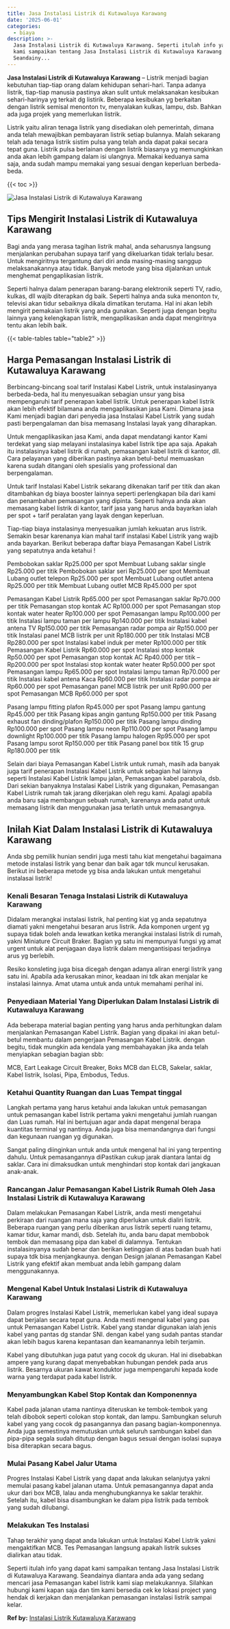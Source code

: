 ```yaml
---
title: Jasa Instalasi Listrik di Kutawaluya Karawang
date: '2025-06-01'
categories:
  - biaya
description: >-
  Jasa Instalasi Listrik di Kutawaluya Karawang. Seperti itulah info yang dapat
  kami sampaikan tentang Jasa Instalasi Listrik di Kutawaluya Karawang.
  Seandainy...
---
```


**Jasa Instalasi Listrik di Kutawaluya Karawang** – Listrik menjadi bagian kebutuhan tiap-tiap orang dalam kehidupan sehari-hari. Tanpa adanya listrik, tiap-tiap manusia pastinya akan sulit untuk melaksanakan kesibukan sehari-harinya yg terkait dg listirik. Beberapa kesibukan yg berkaitan dengan listrik semisal menonton tv, menyalakan kulkas, lampu, dsb. Bahkan ada juga projek yang memerlukan listrik.

Listrik yaitu aliran tenaga listrik yang disediakan oleh pemerintah, dimana anda telah mewajibkan pembayaran listrik setiap bulannya. Malah sekarang telah ada tenaga listrik sistim pulsa yang telah anda dapat pakai secara tepat guna. Listrik pulsa berlainan dengan listrik biasanya yg memungkinkan anda akan lebih gampang dalam isi ulangnya. Memakai keduanya sama saja, anda sudah mampu memakai yang sesuai dengan keperluan berbeda-beda.

{{< toc >}}

![Jasa Instalasi Listrik di Kutawaluya Karawang](/images/instalasi-listrik-murah15.png)

## Tips Mengirit Instalasi Listrik di Kutawaluya Karawang

Bagi anda yang merasa tagihan listrik mahal, anda seharusnya langsung menjalankan perubahan supaya tarif yang dikeluarkan tidak terlalu besar. Untuk mengiritnya tergantung dari diri anda masing-masing sanggup melaksanakannya atau tidak. Banyak metode yang bisa dijalankan untuk menghemat pengaplikasian listrik.

Seperti halnya dalam penerapan barang-barang elektronik seperti TV, radio, kulkas, dll wajib diterapkan dg baik. Seperti halnya anda suka menonton tv, televisi akan tidur sebaiknya dikala dimatikan terutama. Hal ini akan lebih mengirit pemakaian listrik yang anda gunakan. Seperti juga dengan begitu lainnya yang kelengkapan listrik, mengaplikasikan anda dapat mengiritnya tentu akan lebih baik.

{{< table-tables table="table2" >}}

## Harga Pemasangan Instalasi Listrik di Kutawaluya Karawang

Berbincang-bincang soal tarif Instalasi Kabel Listrik, untuk instalasinyanya berbeda-beda, hal itu menyesuaikan sebagian unsur yang bisa mempengaruhi tarif penerapan kabel listrik. Untuk penerapan kabel listrik akan lebih efektif bilamana anda mengaplikasikan jasa Kami. Dimana jasa Kami menjadi bagian dari penyedia jasa Instalasi Kabel Listrik yang sudah pasti berpengalaman dan bisa memasang Instalasi layak yang diharapkan.

Untuk mengaplikasikan jasa Kami, anda dapat mendatangi kantor Kami terdekat yang siap melayani instalasinya kabel listrik tipe apa saja. Apakah itu instalasinya kabel listrik di rumah, pemasangan kabel listrik di kantor, dll. Cara pelayanan yang diberikan pastinya akan betul-betul memuaskan karena sudah ditangani oleh spesialis yang professional dan berpengalaman.

Untuk tarif Instalasi Kabel Listrik sekarang dikenakan tarif per titik dan akan ditambahkan dg biaya booster lainnya seperti perlengkapan bila dari kami dan penambahan pemasangan yang dipinta. Seperti halnya anda akan memasang kabel listrik di kantor, tarif jasa yang harus anda bayarkan ialah per spot + tarif peralatan yang layak dengan keperluan.

Tiap-tiap biaya instalasinya menyesuaikan jumlah kekuatan arus listrik. Semakin besar karenanya kian mahal tarif instalasi Kabel Listrik yang wajib anda bayarkan. Berikut beberapa daftar biaya Pemasangan Kabel Listrik yang sepatutnya anda ketahui !

Pembobokan saklar Rp25.000 per spot Membuat Lubang saklar single Rp25.000 per titik Pembobokan saklar seri Rp25.000 per spot Membuat Lubang outlet telepon Rp25.000 per spot Membuat Lubang outlet antena Rp25.000 per titik Membuat Lubang outlet MCB Rp45.000 per spot

Pemasangan Kabel Listrik Rp65.000 per spot Pemasangan saklar Rp70.000 per titik Pemasangan stop kontak AC Rp100.000 per spot Pemasangan stop kontak water heater Rp100.000 per spot Pemasangan lampu Rp100.000 per titik Instalasi lampu taman per lampu Rp140.000 per titik Instalasi kabel antena TV Rp150.000 per titik Pemasangan radar pompa air Rp150.000 per titik Instalasi panel MCB listrik per unit Rp180.000 per titik Instalasi MCB Rp280.000 per spot Instalasi kabel induk per meter Rp100.000 per titik Pemasangan Kabel Listrik Rp60.000 per spot Instalasi stop kontak Rp50.000 per spot Pemasangan stop kontak AC Rp40.000 per titik – Rp200.000 per spot Instalasi stop kontak water heater Rp50.000 per spot Pemasangan lampu Rp65.000 per spot Instalasi lampu taman Rp70.000 per titik Instalasi kabel antena Kaca Rp60.000 per titik Instalasi radar pompa air Rp60.000 per spot Pemasangan panel MCB listrik per unit Rp90.000 per spot Pemasangan MCB Rp60.000 per spot

Pasang lampu fitting plafon Rp45.000 per spot Pasang lampu gantung Rp45.000 per titik Pasang kipas angin gantung Rp150.000 per titik Pasang exhaust fan dinding/plafon Rp150.000 per titik Pasang lampu dinding Rp100.000 per spot Pasang lampu neon Rp110.000 per spot Pasang lampu downlight Rp100.000 per titik Pasang lampu halogen Rp95.000 per spot Pasang lampu sorot Rp150.000 per titik Pasang panel box titik 15 grup Rp180.000 per titik

Selain dari biaya Pemasangan Kabel Listrik untuk rumah, masih ada banyak juga tarif penerapan Instalasi Kabel Listrik untuk sebagian hal lainnya seperti Instalasi Kabel Listrik lampu jalan, Pemasangan kabel parabola, dsb. Dari sekian banyaknya Instalasi Kabel Listrik yang digunakan, Pemasangan Kabel Listrik rumah tak jarang dikerjakan oleh regu kami. Apalagi apabila anda baru saja membangun sebuah rumah, karenanya anda patut untuk memasang listrik dan menggunakan jasa terlatih untuk memasangnya.

## Inilah Kiat Dalam Instalasi Listrik di Kutawaluya Karawang


Anda sbg pemilik hunian sendiri juga mesti tahu kiat mengetahui bagaimana metode instalasi listrik yang benar dan baik agar tdk muncul kerusakan. Berikut ini beberapa metode yg bisa anda lakukan untuk mengetahui instalasai listrik!

### Kenali Besaran Tenaga Instalasi Listrik di Kutawaluya Karawang

Didalam merangkai instalasi listrik, hal penting kiat yg anda sepatutnya diamati yakni mengetahui besaran arus listrik. Ada komponen urgent yg supaya tidak boleh anda lewatkan ketika merangkai instalasi listrik di rumah, yakni Miniature Circuit Braker. Bagian yg satu ini mempunyai fungsi yg amat urgent untuk alat penjagaan daya listrik dalam mengantisipasi terjadinya arus yg berlebih.

Resiko konsleting juga bisa dicegah dengan adanya aliran energi listrik yang satu ini. Apabila ada kerusakan minor, keadaan ini tdk akan menjalar ke instalasi lainnya. Amat utama untuk anda untuk memahami perihal ini.

### Penyediaan Material Yang Diperlukan Dalam Instalasi Listrik di Kutawaluya Karawang

Ada beberapa material bagian penting yang harus anda perhitungkan dalam menjalankan Pemasangan Kabel Listrik. Bagian yang dipakai ini akan betul-betul membantu dalam pengerjaan Pemasangan Kabel Listrik. dengan begitu, tidak mungkin ada kendala yang membahayakan jika anda telah menyiapkan sebagian bagian sbb:

MCB, Eart Leakage Circuit Breaker, Boks MCB dan ELCB, Sakelar, saklar, Kabel listrik, Isolasi, Pipa, Embodus, Tedus.

### Ketahui Quantity Ruangan dan Luas Tempat tinggal

Langkah pertama yang harus ketahui anda lakukan untuk pemasangan untuk pemasangan kabel listrik pertama yakni mengetahui jumlah ruangan dan Luas rumah. Hal ini bertujuan agar anda dapat mengenal berapa kuantitas terminal yg nantinya. Anda juga bisa memandangnya dari fungsi dan kegunaan ruangan yg digunakan.

Sangat paling diinginkan untuk anda untuk mengenal hal ini yang terpenting dahulu. Untuk pemasangannya diPastikan cukup jarak diantara lantai dg saklar. Cara ini dimaksudkan untuk menghindari stop kontak dari jangkauan anak-anak.

### Rancangan Jalur Pemasangan Kabel Listrik Rumah Oleh Jasa Instalasi Listrik di Kutawaluya Karawang

Dalam melakukan Pemasangan Kabel Listrik, anda mesti mengetahui perkiraan dari ruangan mana saja yang diperlukan untuk dialiri listrik. Beberapa ruangan yang perlu diberikan arus listrik seperti ruang tetamu, kamar tidur, kamar mandi, dsb. Setelah itu, anda baru dapat membobok tembok dan memasang pipa dan kabel di dalamnya. Tentukan instalasinyanya sudah benar dan berikan ketinggian di atas badan buah hati supaya tdk bisa menjangkaunya. dengan Design jalanan Pemasangan Kabel Listrik yang efektif akan membuat anda lebih gampang dalam menggunakannya.

### Mengenal Kabel Untuk Instalasi Listrik di Kutawaluya Karawang

Dalam progres Instalasi Kabel Listrik, memerlukan kabel yang ideal supaya dapat berjalan secara tepat guna. Anda mesti mengenal kabel yang pas untuk Pemasangan Kabel Listrik. Kabel yang standar digunakan ialah jenis kabel yang pantas dg standar SNI. dengan kabel yang sudah pantas standar akan lebih bagus karena kepantasan dan keamanannya lebih terjamin.

Kabel yang dibutuhkan juga patut yang cocok dg ukuran. Hal ini disebabkan ampere yang kurang dapat menyebabkan hubungan pendek pada arus listrik. Besarnya ukuran kawat konduktor juga mempengaruhi kepada kode warna yang terdapat pada kabel listrik.

### Menyambungkan Kabel Stop Kontak dan Komponennya

Kabel pada jalanan utama nantinya diteruskan ke tembok-tembok yang telah dibobok seperti colokan stop kontak, dan lampu. Sambungkan seluruh kabel yang yang cocok dg pasangannya dan pasang bagian-komponennya. Anda juga semestinya memutuskan untuk seluruh sambungan kabel dan pipa-pipa segala sudah ditutup dengan bagus sesuai dengan isolasi supaya bisa diterapkan secara bagus.

### Mulai Pasang Kabel Jalur Utama

Progres Instalasi Kabel Listrik yang dapat anda lakukan selanjutya yakni memulai pasang kabel jalanan utama. Untuk pemasangannya dapat anda ukur dari box MCB, lalau anda menghubungkannya ke saklar terakhir. Setelah itu, kabel bisa disambungkan ke dalam pipa listrik pada tembok yang sudah dilubangi.

### Melakukan Tes Instalasi

Tahap terakhir yang dapat anda lakukan untuk Instalasi Kabel Listrik yakni mengaktifkan MCB. Tes Pemasangan langsung apakah listrik sukses dialirkan atau tidak.

Seperti itulah info yang dapat kami sampaikan tentang Jasa Instalasi Listrik di Kutawaluya Karawang. Seandainya diantara anda ada yang sedang mencari jasa Pemasangan kabel listrik kami siap melakukannya. Silahkan hubungi kami kapan saja dan tim kami bersedia cek ke lokasi project yang hendak di kerjakan dan menjalankan pemasangan instalasi listrik sampai kelar.

**Ref by:** [Instalasi Listrik Kutawaluya Karawang](https://id.wikipedia.org/wiki/Instalasi)
